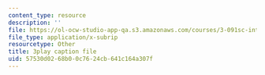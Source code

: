 ```yaml
---
content_type: resource
description: ''
file: https://ol-ocw-studio-app-qa.s3.amazonaws.com/courses/3-091sc-introduction-to-solid-state-chemistry-fall-2010/57530d0268b00c7624cb641c164a307f_uCK1z-h7Jbc.srt
file_type: application/x-subrip
resourcetype: Other
title: 3play caption file
uid: 57530d02-68b0-0c76-24cb-641c164a307f
---
```

